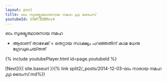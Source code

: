 ```yaml
---
layout: post
title: ഓം സുരഭ്യുത്ഥാരനായ നമഹ ൧൧ ടൈംസ്
youtubeId: VXWT3DBMvv4
---
```

 
 
 ഓം സുരഭ്യുത്ഥാരനായ നമഹ 
 
 -  ആരാണ് താഴേക്ക് = തെറ്റായ സാക്ഷ്യം പറഞ്ഞതിന് കാമ ധേനു ഗ്രേഡുചെയ്‌തത് 
 
  
 
  
 
 
 
 
 
 


{% include youtubePlayer.html id=page.youtubeId %}
 
[Next]({{ site.baseurl }}{% link  split2/_posts/2014-12-03-ഓം നാരായ നമഹ ൧൧ ടൈംസ്.md%})
 
